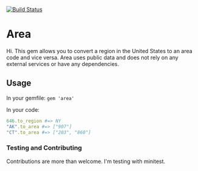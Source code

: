 [![Build Status](https://secure.travis-ci.org/jgv/area.png)](http://travis-ci.org/jgv/area)

# Area

Hi. This gem allows you to convert a region in the United States to an area code and vice versa. Area uses public data and does not rely on any external services or have any dependencies. 

## Usage

In your gemfile: `gem 'area'`

In your code: 

``` ruby
646.to_region #=> NY
"AK".to_area #=> ["907"]
"CT".to_area #=> ["203", "860"]
```

### Testing and Contributing

Contributions are more than welcome. I'm testing with minitest.
